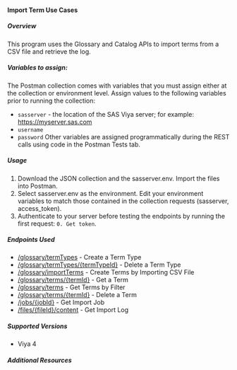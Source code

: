 #### Import Term Use Cases
##### Overview
This program uses the Glossary and Catalog APIs to import terms from a CSV file and retrieve the log.

##### Variables to assign:
The Postman collection comes with variables that you must assign either at the collection or environment level. Assign values to the following variables prior to running the collection:
- `sasserver` - the location of the SAS Viya server; for example: https://myserver.sas.com
- `username`
- `password`
Other variables are assigned programmatically during the REST calls using code in the Postman Tests tab.

##### Usage
1. Download the JSON collection and the sasserver.env. Import the files into Postman.
2. Select sasserver.env as the environment. Edit your environment variables to match those contained in the collection requests (sasserver, access_token).
3. Authenticate to your server before testing the endpoints by running the first request: `0. Get token`.

##### Endpoints Used
- [/glossary/termTypes](https://developer.sas.com/rest-apis/glossary/createTermType) - Create a Term Type
- [/glossary/termTypes/{termTypeId}](https://developer.sas.com/rest-apis/glossary/deleteTermType) - Delete a Term Type
- [/glossary/importTerms](https://developer.sas.com/rest-apis/glossary/importTerms) - Create Terms by Importing CSV File
- [/glossary/terms/{termId}](https://developer.sas.com/rest-apis/glossary/getTerm) - Get a Term
- [/glossary/terms](https://developer.sas.com/rest-apis/glossary/getTerms) - Get Terms by Filter
- [/glossary/terms/{termId}](https://developer.sas.com/rest-apis/glossary/deleteTerm) - Delete a Term
- [/jobs/{jobId}](https://developer.sas.com/rest-apis/jobExecution-v7?operation=getJob) - Get Import Job
- [/files/{fileId}/content](https://developer.sas.com/rest-apis/files-v9?operation=getfileContentForGivenId) - Get Import Log

##### Supported Versions
- Viya 4

##### Additional Resources
